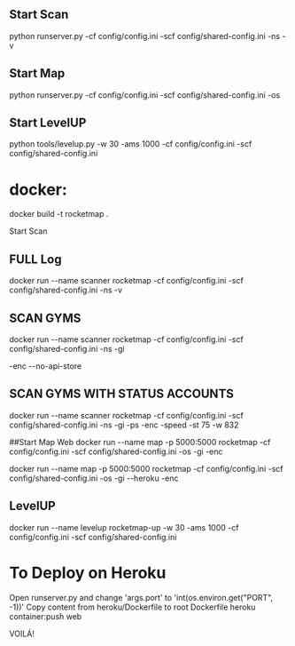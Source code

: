 ## Start Scan
python runserver.py -cf config/config.ini -scf config/shared-config.ini -ns -v

## Start Map
python runserver.py -cf config/config.ini -scf config/shared-config.ini -os

## Start LevelUP
python tools/levelup.py -w 30 -ams 1000 -cf config/config.ini -scf config/shared-config.ini

# docker:
docker build -t rocketmap .

Start Scan

## FULL Log
docker run --name scanner rocketmap -cf config/config.ini -scf config/shared-config.ini -ns -v

## SCAN GYMS
docker run --name scanner rocketmap -cf config/config.ini -scf config/shared-config.ini -ns -gi

-enc --no-api-store
## SCAN GYMS WITH STATUS ACCOUNTS
docker run --name scanner rocketmap -cf config/config.ini -scf config/shared-config.ini -ns -gi -ps -enc -speed -st 75 -w 832

##Start Map Web
docker run --name map -p 5000:5000 rocketmap -cf config/config.ini -scf config/shared-config.ini -os -gi -enc

docker run --name map -p 5000:5000 rocketmap -cf config/config.ini -scf config/shared-config.ini -os -gi --heroku -enc

## LevelUP
docker run --name levelup rocketmap-up -w 30 -ams 1000 -cf config/config.ini -scf config/shared-config.ini


# To Deploy on Heroku
Open runserver.py and change 'args.port' to 'int(os.environ.get("PORT", -1))'
Copy content from heroku/Dockerfile to root Dockerfile
heroku container:push web

VOILÁ!

